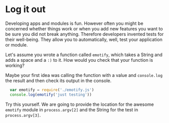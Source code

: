 # Log it out

Developing apps and modules is fun. However often you might be concerned whether things
work or when you add new features you want to be sure you did not break anything. 
Therefore developers invented tests for their well-being. They allow you to automatically,
well, test your application or module.

Let's assume you wrote a function called `emotify`, which takes a String and adds
a space and a `:)` to it. How would you check that your function is working?

Maybe your first idea was calling the function with a value and `console.log` the 
result and then check its output in the console.

```js
  var emotify = require('./emotify.js')
  console.log(emotify('just testing'))
```

Try this yourself. We are going to provide the location for the awesome
`emotify` module in `process.argv[2]` and the String for the test in `process.argv[3]`.
